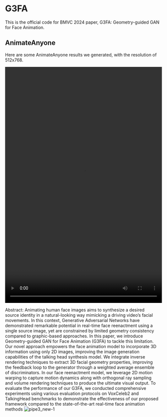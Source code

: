 # G3FA
This is the official code for BMVC 2024 paper, G3FA: Geometry-guided GAN for Face Animation.
<h2>AnimateAnyone</h2>
<p>Here are some AnimateAnyone results we generated, with the resolution of 512x768.</p>
<video width="512" height="768" controls>
    <source src="./live_demo.mp4" type="video/mp4">
    Your browser does not support the video tag.
</video>

Abstract:
Animating human face images aims to synthesize a desired source identity in a
natural-looking way mimicking a driving video’s facial movements. In this context,
Generative Adversarial Networks have demonstrated remarkable potential in real-time
face reenactment using a single source image, yet are constrained by limited geometry
consistency compared to graphic-based approaches. In this paper, we introduce
Geometry-guided GAN for Face Animation (G3FA) to tackle this limitation. Our
novel approach empowers the face animation model to incorporate 3D information
using only 2D images, improving the image generation capabilities of the talking
head synthesis model. We integrate inverse rendering techniques to extract 3D facial
geometry properties, improving the feedback loop to the generator through a weighted
average ensemble of discriminators. In our face reenactment model, we leverage 2D
motion warping to capture motion dynamics along with orthogonal ray sampling and
volume rendering techniques to produce the ultimate visual output. To evaluate the
performance of our G3FA, we conducted comprehensive experiments using various
evaluation protocols on VoxCeleb2 and TalkingHead benchmarks to demonstrate the
effectiveness of our proposed framework compared to the state-of-the-art real-time face
animation methods
![pipe3_new-1](https://github.com/user-attachments/assets/9d9bf31e-7582-4c2c-8fe4-dcf56c9049eb)
